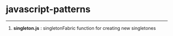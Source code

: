 # javascript-patterns
-----------------------

1. **singleton.js** : singletonFabric function for creating new singletones
